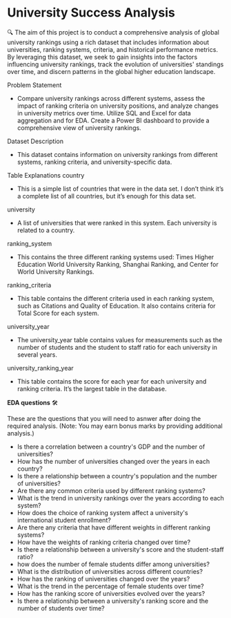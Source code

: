 # **University Success Analysis**

🔍 The aim of this project is to conduct a comprehensive analysis of global university rankings using a rich dataset that includes information about universities, ranking systems, criteria, and historical performance metrics. By leveraging this dataset, we seek to gain insights into the factors influencing university rankings, track the evolution of universities' standings over time, and discern patterns in the global higher education landscape.

Problem Statement
- Compare university rankings across different systems, assess the impact of ranking criteria on university positions, and analyze changes in university metrics over time. Utilize SQL and Excel for data aggregation and for EDA. Create a Power BI dashboard to provide a comprehensive view of university rankings.

Dataset Description
- This dataset contains information on university rankings from different systems, ranking criteria, and university-specific data.

Table Explanations
country
 - This is a simple list of countries that were in the data set. I don’t think it’s a complete list of all countries, but it’s enough for this data set.

university
 - A list of universities that were ranked in this system. Each university is related to a country.

ranking_system
 - This contains the three different ranking systems used: Times Higher Education World University Ranking, Shanghai Ranking, and Center for World University Rankings.

ranking_criteria
 - This table contains the different criteria used in each ranking system, such as Citations and Quality of Education. It also contains criteria for Total Score for each system.

university_year
 - The university_year table contains values for measurements such as the number of students and the student to staff ratio for each university in several years.

university_ranking_year
 - This table contains the score for each year for each university and ranking criteria. It’s the largest table in the database.

**EDA questions** 🛠 

These are the questions that you will need to asnwer after doing the required analysis. (Note: You may earn bonus marks by providing additional analysis.)

- Is there a correlation between a country's GDP and the number of universities?
- How has the number of universities changed over the years in each country?
- Is there a relationship between a country's population and the number of universities?
- Are there any common criteria used by different ranking systems?
- What is the trend in university rankings over the years according to each system?
- How does the choice of ranking system affect a university's international student enrollment?
- Are there any criteria that have different weights in different ranking systems?
- How have the weights of ranking criteria changed over time?
- Is there a relationship between a university's score and the student-staff ratio?
- how does the number of female students differ among universities?
- What is the distribution of universities across different countries?
- How has the ranking of universities changed over the years?
- What is the trend in the percentage of female students over time?
- How has the ranking score of universities evolved over the years?
- Is there a relationship between a university's ranking score and the number of students over time?

